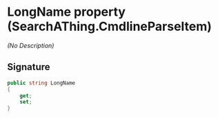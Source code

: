 # LongName property (SearchAThing.CmdlineParseItem)
_(No Description)_

## Signature
```csharp
public string LongName
{
    get;
    set;
}
```
